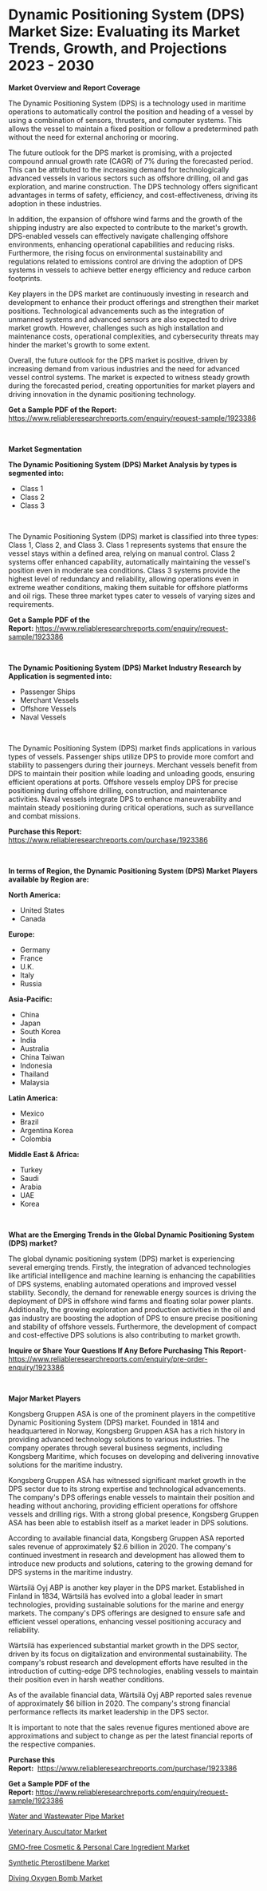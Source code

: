 <p><h1>Dynamic Positioning System (DPS) Market Size: Evaluating its Market Trends, Growth, and Projections 2023 - 2030</h1></p><p><strong>Market Overview and Report Coverage</strong></p>
<p><p>The Dynamic Positioning System (DPS) is a technology used in maritime operations to automatically control the position and heading of a vessel by using a combination of sensors, thrusters, and computer systems. This allows the vessel to maintain a fixed position or follow a predetermined path without the need for external anchoring or mooring.</p><p>The future outlook for the DPS market is promising, with a projected compound annual growth rate (CAGR) of 7% during the forecasted period. This can be attributed to the increasing demand for technologically advanced vessels in various sectors such as offshore drilling, oil and gas exploration, and marine construction. The DPS technology offers significant advantages in terms of safety, efficiency, and cost-effectiveness, driving its adoption in these industries.</p><p>In addition, the expansion of offshore wind farms and the growth of the shipping industry are also expected to contribute to the market's growth. DPS-enabled vessels can effectively navigate challenging offshore environments, enhancing operational capabilities and reducing risks. Furthermore, the rising focus on environmental sustainability and regulations related to emissions control are driving the adoption of DPS systems in vessels to achieve better energy efficiency and reduce carbon footprints.</p><p>Key players in the DPS market are continuously investing in research and development to enhance their product offerings and strengthen their market positions. Technological advancements such as the integration of unmanned systems and advanced sensors are also expected to drive market growth. However, challenges such as high installation and maintenance costs, operational complexities, and cybersecurity threats may hinder the market's growth to some extent.</p><p>Overall, the future outlook for the DPS market is positive, driven by increasing demand from various industries and the need for advanced vessel control systems. The market is expected to witness steady growth during the forecasted period, creating opportunities for market players and driving innovation in the dynamic positioning technology.</p></p>
<p><strong>Get a Sample PDF of the Report:</strong> <a href="https://www.reliableresearchreports.com/enquiry/request-sample/1923386">https://www.reliableresearchreports.com/enquiry/request-sample/1923386</a></p>
<p>&nbsp;</p>
<p><strong>Market Segmentation</strong></p>
<p><strong>The Dynamic Positioning System (DPS) Market Analysis by types is segmented into:</strong></p>
<p><ul><li>Class 1</li><li>Class 2</li><li>Class 3</li></ul></p>
<p>&nbsp;</p>
<p><p>The Dynamic Positioning System (DPS) market is classified into three types: Class 1, Class 2, and Class 3. Class 1 represents systems that ensure the vessel stays within a defined area, relying on manual control. Class 2 systems offer enhanced capability, automatically maintaining the vessel's position even in moderate sea conditions. Class 3 systems provide the highest level of redundancy and reliability, allowing operations even in extreme weather conditions, making them suitable for offshore platforms and oil rigs. These three market types cater to vessels of varying sizes and requirements.</p></p>
<p><strong>Get a Sample PDF of the Report:</strong>&nbsp;<a href="https://www.reliableresearchreports.com/enquiry/request-sample/1923386">https://www.reliableresearchreports.com/enquiry/request-sample/1923386</a></p>
<p>&nbsp;</p>
<p><strong>The Dynamic Positioning System (DPS) Market Industry Research by Application is segmented into:</strong></p>
<p><ul><li>Passenger Ships</li><li>Merchant Vessels</li><li>Offshore Vessels</li><li>Naval Vessels</li></ul></p>
<p>&nbsp;</p>
<p><p>The Dynamic Positioning System (DPS) market finds applications in various types of vessels. Passenger ships utilize DPS to provide more comfort and stability to passengers during their journeys. Merchant vessels benefit from DPS to maintain their position while loading and unloading goods, ensuring efficient operations at ports. Offshore vessels employ DPS for precise positioning during offshore drilling, construction, and maintenance activities. Naval vessels integrate DPS to enhance maneuverability and maintain steady positioning during critical operations, such as surveillance and combat missions.</p></p>
<p><strong>Purchase this Report:</strong>&nbsp; <a href="https://www.reliableresearchreports.com/purchase/1923386">https://www.reliableresearchreports.com/purchase/1923386</a></p>
<p>&nbsp;</p>
<p><strong>In terms of Region, the Dynamic Positioning System (DPS) Market Players available by Region are:</strong></p>
<p>
    <p> <strong> North America: </strong>
        <ul>
            <li>United States</li>
            <li>Canada</li>
        </ul>
        </p> 
    <p> <strong> Europe: </strong>
        <ul>
            <li>Germany</li>
            <li>France</li>
            <li>U.K.</li>
            <li>Italy</li>
            <li>Russia</li>
        </ul>
        </p> 
    <p> <strong> Asia-Pacific: </strong>
        <ul>
            <li>China</li>
            <li>Japan</li>
            <li>South Korea</li>
            <li>India</li>
            <li>Australia</li>
            <li>China Taiwan</li>
            <li>Indonesia</li>
            <li>Thailand</li>
            <li>Malaysia</li>
        </ul>
        </p> 
    <p> <strong> Latin America: </strong>
        <ul>
            <li>Mexico</li>
            <li>Brazil</li>
            <li>Argentina Korea</li>
            <li>Colombia</li>
        </ul>
        </p> 
    <p> <strong> Middle East & Africa: </strong>
        <ul>
            <li>Turkey</li>
            <li>Saudi</li>
            <li>Arabia</li>
            <li>UAE</li>
            <li>Korea</li>
        </ul>
    </p>
    </p>
<p>&nbsp;</p>
<p><strong>What are the Emerging Trends in the Global Dynamic Positioning System (DPS) market?</strong></p>
<p><p>The global dynamic positioning system (DPS) market is experiencing several emerging trends. Firstly, the integration of advanced technologies like artificial intelligence and machine learning is enhancing the capabilities of DPS systems, enabling automated operations and improved vessel stability. Secondly, the demand for renewable energy sources is driving the deployment of DPS in offshore wind farms and floating solar power plants. Additionally, the growing exploration and production activities in the oil and gas industry are boosting the adoption of DPS to ensure precise positioning and stability of offshore vessels. Furthermore, the development of compact and cost-effective DPS solutions is also contributing to market growth.</p></p>
<p><strong>Inquire or Share Your Questions If Any Before Purchasing This Report</strong>- <a href="https://www.reliableresearchreports.com/enquiry/pre-order-enquiry/1923386">https://www.reliableresearchreports.com/enquiry/pre-order-enquiry/1923386</a></p>
<p>&nbsp;</p>
<p><strong>Major Market Players</strong></p>
<p><p>Kongsberg Gruppen ASA is one of the prominent players in the competitive Dynamic Positioning System (DPS) market. Founded in 1814 and headquartered in Norway, Kongsberg Gruppen ASA has a rich history in providing advanced technology solutions to various industries. The company operates through several business segments, including Kongsberg Maritime, which focuses on developing and delivering innovative solutions for the maritime industry.</p><p>Kongsberg Gruppen ASA has witnessed significant market growth in the DPS sector due to its strong expertise and technological advancements. The company's DPS offerings enable vessels to maintain their position and heading without anchoring, providing efficient operations for offshore vessels and drilling rigs. With a strong global presence, Kongsberg Gruppen ASA has been able to establish itself as a market leader in DPS solutions.</p><p>According to available financial data, Kongsberg Gruppen ASA reported sales revenue of approximately $2.6 billion in 2020. The company's continued investment in research and development has allowed them to introduce new products and solutions, catering to the growing demand for DPS systems in the maritime industry.</p><p>Wärtsilä Oyj ABP is another key player in the DPS market. Established in Finland in 1834, Wärtsilä has evolved into a global leader in smart technologies, providing sustainable solutions for the marine and energy markets. The company's DPS offerings are designed to ensure safe and efficient vessel operations, enhancing vessel positioning accuracy and reliability.</p><p>Wärtsilä has experienced substantial market growth in the DPS sector, driven by its focus on digitalization and environmental sustainability. The company's robust research and development efforts have resulted in the introduction of cutting-edge DPS technologies, enabling vessels to maintain their position even in harsh weather conditions.</p><p>As of the available financial data, Wärtsilä Oyj ABP reported sales revenue of approximately $6 billion in 2020. The company's strong financial performance reflects its market leadership in the DPS sector.</p><p>It is important to note that the sales revenue figures mentioned above are approximations and subject to change as per the latest financial reports of the respective companies.</p></p>
<p><strong>Purchase this Report:</strong>&nbsp;&nbsp;<a href="https://www.reliableresearchreports.com/purchase/1923386">https://www.reliableresearchreports.com/purchase/1923386</a></p>
<p></p>
<p><strong>Get a Sample PDF of the Report:</strong>&nbsp;<a href="https://www.reliableresearchreports.com/enquiry/request-sample/1923386">https://www.reliableresearchreports.com/enquiry/request-sample/1923386</a></p>
<p><p><a href="https://medium.com/@santosh99915121/water-and-wastewater-pipe-market-trends-and-market-analysis-forecasted-for-period-2023-2030-340a33e82d2c">Water and Wastewater Pipe Market</a></p><p><a href="https://github.com/mabutironaldo/Market-Research-Report-List-1/blob/main/veterinary-auscultator-market.md">Veterinary Auscultator Market</a></p><p><a href="https://www.linkedin.com/pulse/gmo-free-cosmetic-amp-personal-care-ingredient-market-size-zln1e/">GMO-free Cosmetic & Personal Care Ingredient Market</a></p><p><a href="https://www.linkedin.com/pulse/synthetic-pterostilbene-market-research-report-unlocks-analysis-fv89e/">Synthetic Pterostilbene Market</a></p><p><a href="https://github.com/castoriffic/Market-Research-Report-List-1/blob/main/diving-oxygen-bomb-market.md">Diving Oxygen Bomb Market</a></p></p>